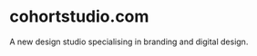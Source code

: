 cohortstudio.com
================

A new design studio specialising in branding and digital design.
